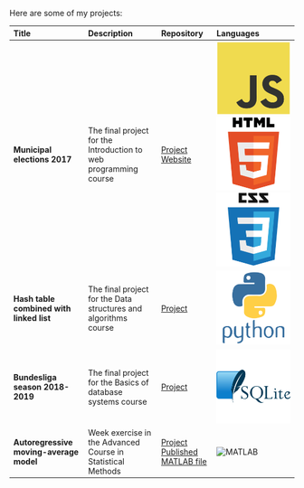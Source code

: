 Here are some of my projects:

| Title | Description | Repository | Languages |
|:------|:------------|:-----------|:----------|
| **Municipal elections 2017** | The final project for the Introduction to web programming course | [Project](https://github.com/EetuPeltolaCodes/IWP_Project) [Website](https://htmlpreview.github.io/?https://raw.githubusercontent.com/EetuPeltolaCodes/IWP_Project/main/index.html) | ![JavaScript](https://raw.githubusercontent.com/devicons/devicon/master/icons/javascript/javascript-original.svg) ![HTML](https://raw.githubusercontent.com/devicons/devicon/master/icons/html5/html5-original-wordmark.svg) ![CSS](https://raw.githubusercontent.com/devicons/devicon/master/icons/css3/css3-original-wordmark.svg) |
| **Hash table combined with linked list** | The final project for the Data structures and algorithms course | [Project](https://github.com/EetuPeltolaCodes/Practical-Assignment) | ![Python](https://raw.githubusercontent.com/devicons/devicon/master/icons/python/python-original-wordmark.svg) |
| **Bundesliga season 2018-2019** | The final project for the Basics of database systems course | [Project](https://github.com/EetuPeltolaCodes/Database-Project) | ![SQLite](https://raw.githubusercontent.com/devicons/devicon/master/icons/sqlite/sqlite-original-wordmark.svg) |
| **Autoregressive moving-average model** | Week exercise in the Advanced Course in Statistical Methods | [Project](https://github.com/EetuPeltolaCodes/ARMA) [Published MATLAB file](https://github.com/EetuPeltolaCodes/ARMA/blob/f2a2bc2f7253c7bfe6a072ad44e5251bf49dff09/Eetu_Peltola_Viikko_6.pdf) | ![MATLAB](https://upload.wikimedia.org/wikipedia/commons/2/21/Matlab_Logo.png) |

